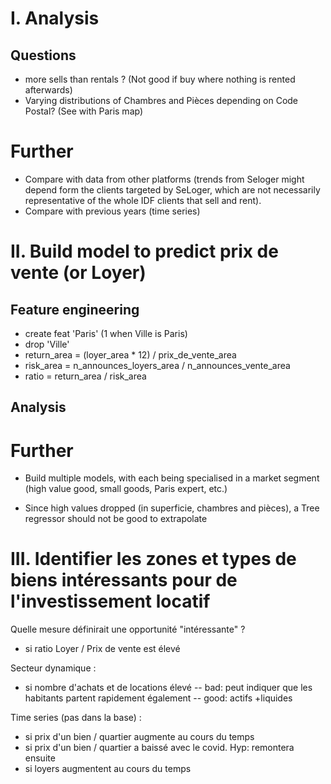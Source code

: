 
# I. Analysis

## Questions
- more sells than rentals ? (Not good if buy where nothing is rented afterwards)
- Varying distributions of Chambres and Pièces depending on Code Postal? (See with Paris map)


# Further
- Compare with data from other platforms (trends from Seloger might depend form the clients targeted by SeLoger, which are not necessarily representative of the whole IDF clients that sell and rent).
- Compare with previous years (time series)


# II. Build model to predict prix de vente (or Loyer)

## Feature engineering
- create feat 'Paris' (1 when Ville is Paris)
- drop 'Ville'
- return_area = (loyer_area * 12) / prix_de_vente_area
- risk_area = n_announces_loyers_area / n_announces_vente_area
- ratio = return_area / risk_area

## Analysis


# Further
- Build multiple models, with each being specialised in a market segment (high value good, small goods, Paris expert, etc.)

- Since high values dropped (in superficie, chambres and pièces), a Tree regressor should not be good to extrapolate


# III. Identifier les zones et types de biens intéressants pour de l'investissement locatif

Quelle mesure définirait une opportunité "intéressante" ?
- si ratio Loyer / Prix de vente est élevé

Secteur dynamique :
- si nombre d'achats et de locations élevé
-- bad: peut indiquer que les habitants partent rapidement également
-- good: actifs +liquides

Time series (pas dans la base) :
- si prix d'un bien / quartier augmente au cours du temps
- si prix d'un bien / quartier a baissé avec le covid. Hyp: remontera ensuite
- si loyers augmentent au cours du temps
